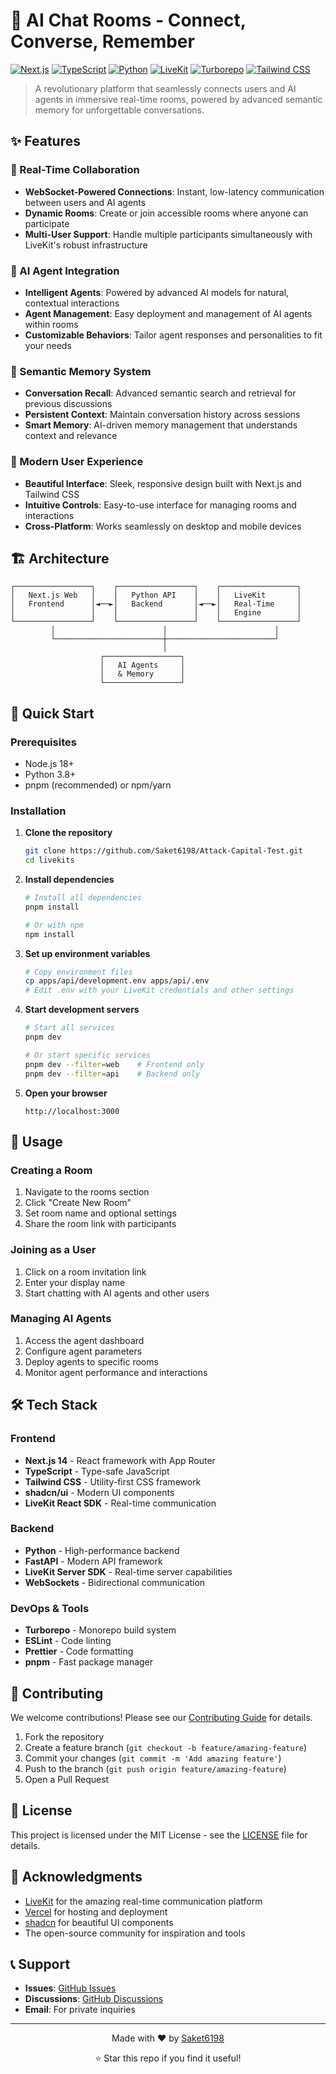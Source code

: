 # 🌟 AI Chat Rooms - Connect, Converse, Remember

[![Next.js](https://img.shields.io/badge/Next.js-000000?style=for-the-badge&logo=next.js&logoColor=white)](https://nextjs.org/)
[![TypeScript](https://img.shields.io/badge/TypeScript-007ACC?style=for-the-badge&logo=typescript&logoColor=white)](https://www.typescriptlang.org/)
[![Python](https://img.shields.io/badge/Python-3776AB?style=for-the-badge&logo=python&logoColor=white)](https://www.python.org/)
[![LiveKit](https://img.shields.io/badge/LiveKit-000000?style=for-the-badge&logo=livekit&logoColor=white)](https://livekit.io/)
[![Turborepo](https://img.shields.io/badge/Turborepo-000000?style=for-the-badge&logo=turborepo&logoColor=white)](https://turborepo.org/)
[![Tailwind CSS](https://img.shields.io/badge/Tailwind_CSS-38B2AC?style=for-the-badge&logo=tailwind-css&logoColor=white)](https://tailwindcss.com/)

> A revolutionary platform that seamlessly connects users and AI agents in immersive real-time rooms, powered by advanced semantic memory for unforgettable conversations.

## ✨ Features

### 🚀 Real-Time Collaboration
- **WebSocket-Powered Connections**: Instant, low-latency communication between users and AI agents
- **Dynamic Rooms**: Create or join accessible rooms where anyone can participate
- **Multi-User Support**: Handle multiple participants simultaneously with LiveKit's robust infrastructure

### 🤖 AI Agent Integration
- **Intelligent Agents**: Powered by advanced AI models for natural, contextual interactions
- **Agent Management**: Easy deployment and management of AI agents within rooms
- **Customizable Behaviors**: Tailor agent responses and personalities to fit your needs

### 🧠 Semantic Memory System
- **Conversation Recall**: Advanced semantic search and retrieval for previous discussions
- **Persistent Context**: Maintain conversation history across sessions
- **Smart Memory**: AI-driven memory management that understands context and relevance

### 🎨 Modern User Experience
- **Beautiful Interface**: Sleek, responsive design built with Next.js and Tailwind CSS
- **Intuitive Controls**: Easy-to-use interface for managing rooms and interactions
- **Cross-Platform**: Works seamlessly on desktop and mobile devices

## 🏗️ Architecture

```
┌─────────────────┐    ┌─────────────────┐    ┌─────────────────┐
│   Next.js Web   │    │   Python API    │    │   LiveKit       │
│   Frontend      │◄──►│   Backend       │◄──►│   Real-Time     │
│                 │    │                 │    │   Engine        │
└─────────────────┘    └─────────────────┘    └─────────────────┘
         │                        │                        │
         └────────────────────────┼────────────────────────┘
                                  │
                    ┌─────────────────┐
                    │   AI Agents     │
                    │   & Memory      │
                    └─────────────────┘
```

## 🚀 Quick Start

### Prerequisites
- Node.js 18+
- Python 3.8+
- pnpm (recommended) or npm/yarn

### Installation

1. **Clone the repository**
   ```bash
   git clone https://github.com/Saket6198/Attack-Capital-Test.git
   cd livekits
   ```

2. **Install dependencies**
   ```bash
   # Install all dependencies
   pnpm install

   # Or with npm
   npm install
   ```

3. **Set up environment variables**
   ```bash
   # Copy environment files
   cp apps/api/development.env apps/api/.env
   # Edit .env with your LiveKit credentials and other settings
   ```

4. **Start development servers**
   ```bash
   # Start all services
   pnpm dev

   # Or start specific services
   pnpm dev --filter=web    # Frontend only
   pnpm dev --filter=api    # Backend only
   ```

5. **Open your browser**
   ```
   http://localhost:3000
   ```

## 📖 Usage

### Creating a Room
1. Navigate to the rooms section
2. Click "Create New Room"
3. Set room name and optional settings
4. Share the room link with participants

### Joining as a User
1. Click on a room invitation link
2. Enter your display name
3. Start chatting with AI agents and other users

### Managing AI Agents
1. Access the agent dashboard
2. Configure agent parameters
3. Deploy agents to specific rooms
4. Monitor agent performance and interactions

## 🛠️ Tech Stack

### Frontend
- **Next.js 14** - React framework with App Router
- **TypeScript** - Type-safe JavaScript
- **Tailwind CSS** - Utility-first CSS framework
- **shadcn/ui** - Modern UI components
- **LiveKit React SDK** - Real-time communication

### Backend
- **Python** - High-performance backend
- **FastAPI** - Modern API framework
- **LiveKit Server SDK** - Real-time server capabilities
- **WebSockets** - Bidirectional communication

### DevOps & Tools
- **Turborepo** - Monorepo build system
- **ESLint** - Code linting
- **Prettier** - Code formatting
- **pnpm** - Fast package manager

## 🤝 Contributing

We welcome contributions! Please see our [Contributing Guide](CONTRIBUTING.md) for details.

1. Fork the repository
2. Create a feature branch (`git checkout -b feature/amazing-feature`)
3. Commit your changes (`git commit -m 'Add amazing feature'`)
4. Push to the branch (`git push origin feature/amazing-feature`)
5. Open a Pull Request

## 📄 License

This project is licensed under the MIT License - see the [LICENSE](LICENSE) file for details.

## 🙏 Acknowledgments

- [LiveKit](https://livekit.io/) for the amazing real-time communication platform
- [Vercel](https://vercel.com/) for hosting and deployment
- [shadcn](https://ui.shadcn.com/) for beautiful UI components
- The open-source community for inspiration and tools

## 📞 Support

- **Issues**: [GitHub Issues](https://github.com/Saket6198/Attack-Capital-Test/issues)
- **Discussions**: [GitHub Discussions](https://github.com/Saket6198/Attack-Capital-Test/discussions)
- **Email**: For private inquiries

---

<div align="center">
  <p>Made with ❤️ by <a href="https://github.com/Saket6198">Saket6198</a></p>
  <p>⭐ Star this repo if you find it useful!</p>
</div>
